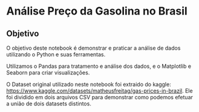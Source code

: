 # Análise Preço da Gasolina no Brasil
 
 
 ## **Objetivo**
 
O objetivo deste notebook é demonstrar e praticar a análise de dados utilizando o Python e suas ferramentas.

Utilizamos o Pandas para tratamento e análise dos dados, e o Matplotlib e Seaborn para criar visualizações.

O Dataset original utilizado neste notebook foi extraido do kaggle: https://www.kaggle.com/datasets/matheusfreitag/gas-prices-in-brazil. Ele foi dividido em dois arquivos CSV para demonstrar como podemos efetuar a união de dois datasets distintos.
